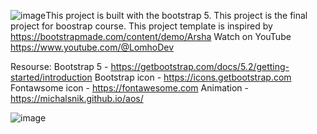 ![image](https://github.com/user-attachments/assets/17308968-a73c-47e7-aadd-4a52621ab3f0)This project is built with the bootstrap 5. 
This project is the final project for boostrap course. 
This project template is inspired by https://bootstrapmade.com/content/demo/Arsha
Watch on YouTube https://www.youtube.com/@LomhoDev

Resourse:
Bootstrap 5 - https://getbootstrap.com/docs/5.2/getting-started/introduction
Bootstrap icon - https://icons.getbootstrap.com
Fontawsome icon - https://fontawesome.com
Animation - https://michalsnik.github.io/aos/

![image](https://github.com/user-attachments/assets/5a41626d-e10f-4062-aca1-36f110ee7b0d)
